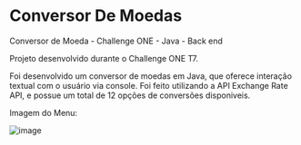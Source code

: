 # Conversor De Moedas
Conversor de Moeda - Challenge ONE - Java - Back end

Projeto desenvolvido durante o Challenge ONE T7.

Foi desenvolvido um conversor de moedas em Java, que oferece interação textual com o usuário via console. 
Foi feito utilizando a API Exchange Rate API, e possue um total de 12 opções de conversões disponiveis.

Imagem do Menu:

![image](https://github.com/user-attachments/assets/3617a2e3-dc4e-4d4b-a103-44bed075eb15)


